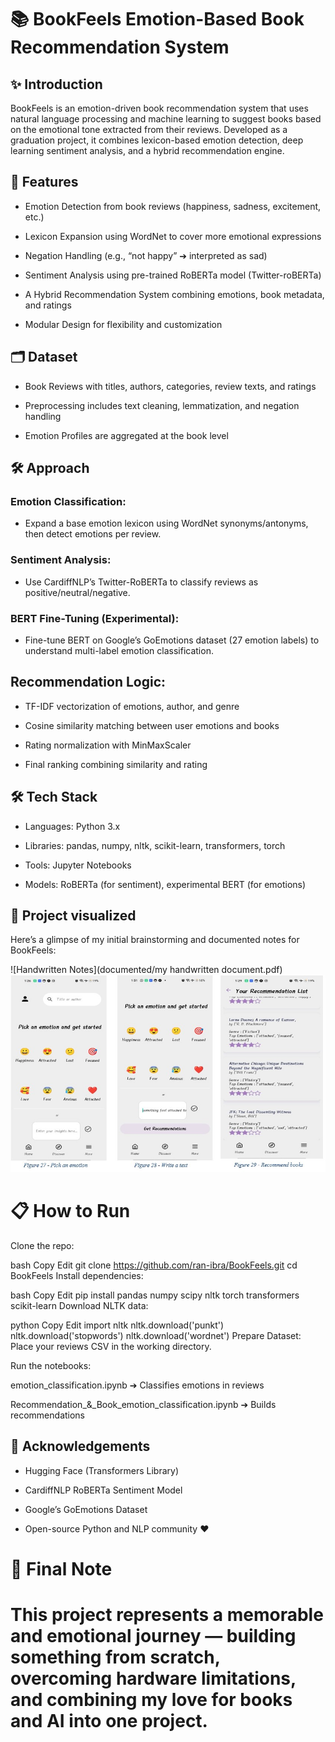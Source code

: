 # 📚 BookFeels Emotion-Based Book Recommendation System
 
## ✨ Introduction
BookFeels is an emotion-driven book recommendation system that uses natural language processing and machine learning to suggest books based on the emotional tone extracted from their reviews.
Developed as a graduation project, it combines lexicon-based emotion detection, deep learning sentiment analysis, and a hybrid recommendation engine.

## 🚀 Features
- Emotion Detection from book reviews (happiness, sadness, excitement, etc.)

- Lexicon Expansion using WordNet to cover more emotional expressions

- Negation Handling (e.g., “not happy” ➔ interpreted as sad)

- Sentiment Analysis using pre-trained RoBERTa model (Twitter-roBERTa)

- A Hybrid Recommendation System combining emotions, book metadata, and ratings

- Modular Design for flexibility and customization

## 🗂 Dataset
- Book Reviews with titles, authors, categories, review texts, and ratings

- Preprocessing includes text cleaning, lemmatization, and negation handling

- Emotion Profiles are aggregated at the book level

## 🛠️ Approach
### Emotion Classification:
- Expand a base emotion lexicon using WordNet synonyms/antonyms, then detect emotions per review.

### Sentiment Analysis:
- Use CardiffNLP’s Twitter-RoBERTa to classify reviews as positive/neutral/negative.

### BERT Fine-Tuning (Experimental):
- Fine-tune BERT on Google’s GoEmotions dataset (27 emotion labels) to understand multi-label emotion classification.

## Recommendation Logic:

- TF-IDF vectorization of emotions, author, and genre

- Cosine similarity matching between user emotions and books

- Rating normalization with MinMaxScaler

- Final ranking combining similarity and rating

## 🛠 Tech Stack
- Languages: Python 3.x

- Libraries: pandas, numpy, nltk, scikit-learn, transformers, torch

- Tools: Jupyter Notebooks

- Models: RoBERTa (for sentiment), experimental BERT (for emotions)


## 📝 Project visualized

Here’s a glimpse of my initial brainstorming and documented notes for BookFeels:

![Handwritten Notes](documented/my handwritten document.pdf)
![initial working of this system](documented/1.jpg)

# 📋 How to Run
Clone the repo:

bash
Copy
Edit
git clone https://github.com/ran-ibra/BookFeels.git
cd BookFeels
Install dependencies:

bash
Copy
Edit
pip install pandas numpy scipy nltk torch transformers scikit-learn
Download NLTK data:

python
Copy
Edit
import nltk
nltk.download('punkt')
nltk.download('stopwords')
nltk.download('wordnet')
Prepare Dataset:
Place your reviews CSV in the working directory.

Run the notebooks:

emotion_classification.ipynb ➔ Classifies emotions in reviews

Recommendation_&_Book_emotion_classification.ipynb ➔ Builds recommendations

## 💬 Acknowledgements
- Hugging Face (Transformers Library)

- CardiffNLP RoBERTa Sentiment Model

- Google’s GoEmotions Dataset

- Open-source Python and NLP community ❤️

# 📝 Final Note
# This project represents a memorable and emotional journey — building something from scratch, overcoming hardware limitations, and combining my love for books and AI into one project.

